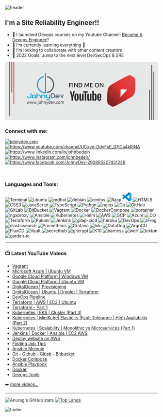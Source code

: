 ![header](https://capsule-render.vercel.app/api?type=waving&color=auto&height=300&section=header&text=Welcome%20to%20JohnyDev&fontSize=70&animation=fadeIn&fontAlignY=38&desc=www.johnydev.com&descAlignY=51&descAlign=42)

## I'm a Site Reliability Engineer!!

- 🔭 I launched Devops courses on my Youtube Channel: [Become A Devops Engineer!][course]!
- 🌱 I’m currently learning everything 🤣
- 👯 I’m looking to collaborate with other content creators
- 🥅 2022 Goals: Jump to the next level DevSecOps & SRE
<!-- - ⚡ Fun fact: I love to draw and play guitar / drums -->

![alt text](youtube.png)

### Connect with me:

[<img alt="johnydev.com" src="https://img.icons8.com/dusk/64/000000/domain.png"/>][website]
[<img alt="https://www.youtube.com/channel/UCxvd-DdyFsE_07lCa4kRINA" src="https://img.icons8.com/external-justicon-lineal-color-justicon/64/000000/external-youtube-social-media-justicon-lineal-color-justicon.png"/>][youtube]
[<img alt="https://www.linkedin.com/in/johnbedeir/" src="https://img.icons8.com/external-justicon-lineal-color-justicon/64/000000/external-linkedin-social-media-justicon-lineal-color-justicon.png"/>][linkedin]
[<img alt="https://www.instagram.com/johnbedeir/" src="https://img.icons8.com/external-justicon-lineal-color-justicon/64/000000/external-instagram-social-media-justicon-lineal-color-justicon.png"/>][instagram]
[<img alt="https://www.facebook.com/JohnyDev-293895207431248" src="https://img.icons8.com/external-justicon-lineal-color-justicon/64/000000/external-facebook-social-media-justicon-lineal-color-justicon.png"/>][facebook]

<br />

### Languages and Tools:

<p align="left">
<img  alt="Terminal" width="30px" src="https://www.kindpng.com/picc/m/153-1538018_terminal-icon-hd-png-download.png" />
<img  alt="ubuntu" width="35px" src="https://img.icons8.com/color/48/000000/ubuntu--v1.png"/>
<img  alt="redhat" width="35px" src="https://johnydev.com/img/icons/redhat.png"/>
<img  alt="debian" width="35px" src="https://johnydev.com/img/icons/debian.png"/>
<img  alt="centos" width="35px" src="https://img.icons8.com/color/48/000000/centos.png"/>
<img  alt="Rasp" width="35px" src="https://img.icons8.com/color/48/000000/raspberry-pi.png"/>
<img  alt="Visual Studio Code" width="30px" src="https://raw.githubusercontent.com/github/explore/80688e429a7d4ef2fca1e82350fe8e3517d3494d/topics/visual-studio-code/visual-studio-code.png" />
<img  alt="HTML5" width="30px" src="https://johnydev.com/img/icons/html.png" />
<img  alt="CSS3" width="30px" src="https://johnydev.com/img/icons/css.png" />
<img  alt="JavaScript" width="30px" src="https://johnydev.com/img/icons/jsicon.png" />
<img  alt="TypeScript" width="30px" src="https://cdn-icons-png.flaticon.com/512/5968/5968381.png" />
<img  alt="Python" width="35px" src="https://johnydev.com/img/icons/python.png"/>
<img  alt="nginx" width="35px" src="https://img.icons8.com/color/48/000000/nginx.png"/>
<img  alt="Git" width="35px" src="https://johnydev.com/img/icons/git.png" />
<img  alt="GitHub" width="30px" src="https://img.icons8.com/stickers/100/000000/github.png"/>
<img  alt="GitLab" width="30px" src="https://johnydev.com/img/icons/gitlab.png" />
<img  alt="BitBucket" width="30px" src="https://johnydev.com/img/icons/bitbucket.png" />
<img  alt="Vagrant" width="30px" src="https://img.icons8.com/external-tal-revivo-shadow-tal-revivo/24/000000/external-vagrant-an-open-source-software-product-for-building-and-maintaining-portable-virtual-software-logo-shadow-tal-revivo.png"/>
<img  alt="Docker" width="30px" src="https://johnydev.com/img/icons/docker.png"/>
<img  alt="DockerCompose" width="30px" src="https://p1c2u.gallerycdn.vsassets.io/extensions/p1c2u/docker-compose/0.3.5/1565165856720/Microsoft.VisualStudio.Services.Icons.Default"/>
<img  alt="portainer" width="100px" src="https://johnydev.com/img/icons/portainer.png"/>
<img  alt="ngxproxy" width="30px" src="https://nginxproxymanager.com/icon.png"/>
<img  alt="Ansible" width="30px" src="https://img.icons8.com/color/48/000000/ansible.png"/>
<img  alt="Kubernetes" width="30px" src="https://johnydev.com/img/icons/kub.png"/>
<img  alt="Helm" width="30px" src="https://johnydev.com/img/icons/helm.png"/>
<img  alt="AWS" width="35px" src="https://johnydev.com/img/icons/aws.png" />
<img  alt="GCP" width="30px" src="https://johnydev.com/img/icons/google.png" />
<img  alt="Azure" width="30px" src="https://johnydev.com/img/icons/azure.png"/>
<img  alt="DO" width="25px" src="https://johnydev.com/img/icons/digitalocean.png"/>
<img  alt="Terraform" width="30px" src="https://johnydev.com/img/icons/terraform.png"/>
<img  alt="Pulumi" width="100px" src="https://johnydev.com/img/icons/pulumi.svg"/>
<img  alt="Jenkins" width="35px" src="https://johnydev.com/img/icons/jenkins.png"/>
<img  alt="gilap-cicd" width="35px" src="https://johnydev.com/img/icons/runner.png"/>
<img  alt="heroku" width="100px" src="https://johnydev.com/img/icons/heroku.png"/>
<img  alt="DevOps" width="35px" src="https://img.icons8.com/color/48/000000/infinity-large.png"/>
<img  alt="JFrog" width="45px" src="https://johnydev.com/img/icons/jfrog.png"/>
<img  alt="elasticsearch" width="35px" src="https://johnydev.com/img/icons/elastic.png"/>
<img  alt="Prometheus" width="35px" src="https://johnydev.com/img/icons/prometheus.png"/>
<img  alt="Grafana" width="30px" src="https://johnydev.com/img/icons/grafana.png"/>
<img  alt="loki" width="30px" src="https://johnydev.com/img/icons/loki.png"/>
<img  alt="DataDog" width="35px" src="https://www.drupal.org/files/datadog-logo-purple.png"/>
<img  alt="ArgoCD" width="35px" src="https://johnydev.com/img/icons/argo.png"/>
<img  alt="FluxCD" width="35px" src="https://johnydev.com/img/icons/flux.png">
<img  alt="Vault" width="30px" src="https://cdn.worldvectorlogo.com/logos/vault-1.svg"/>
<img  alt="secrethub" width="30px" src="https://johnydev.com/img/icons/secrethub.png"/>
<img  alt="gitcrypt" width="100px" src="https://johnydev.com/img/icons/git-secret-big.png"/>
<img  alt="K10" width="30px" src="https://www.kasten.io/hubfs/Kasten_January2020/Images/kasten-logo-stacked.svg"/>
<img  alt="harness" width="30px" src="https://johnydev.com/img/icons/harness.png"/>
<img  alt="werf" width="30px" src="https://johnydev.com/img/icons/werf.png"/>
<img  alt="tekton" width="30px" src="https://johnydev.com/img/icons/tekton.png"/>
<img  alt="garden-io" width="30px" src="https://johnydev.com/img/icons/garden.png"/>
<p>

---

### 📺 Latest YouTube Videos

<!-- YOUTUBE:START -->

- [Vagrant](https://www.youtube.com/watch?v=uo-0PkcUze8&list=PLQ5OGqigB8VlnBUhBTVWQ65OxglYiV6LE&index=11)
- [Microsoft Azure | Ubuntu VM](https://youtu.be/16M_Gy16500)
- [Google Cloud Platform | Windows VM](https://youtu.be/Llf_1mO1Uu0)
- [Google Cloud Platform | Ubuntu VM](https://youtu.be/CimnP9XDwHI)
- [DigitalOcean | Provisioning](https://youtu.be/GZmfhdHlnNs)
- [DigitalOcean | Ubuntu | Droplet | Terraform](https://youtu.be/R3dNWIjZ14M)
- [DevOps Pipeline](https://youtu.be/vrdlDh2GAPw)
- [Terraform | AWS | EC2 | Ubuntu](https://youtu.be/V6CPs_C9v8A)
- [Terraform - Part 1](https://youtu.be/zF_N4flz8lw)
- [Kubernetes | EKS | Cluster (Part 3)](https://www.youtube.com/watch?v=4Tkxe0VjrYw)
- [Kubernetes | MiniKube| Elasticity |Fault Tolerance | High Availability (Part 2)](https://www.youtube.com/watch?v=kV4jINv3s-k)
- [Kubernetes | Scalability | Monolithic vs Microservices (Part 1)](https://www.youtube.com/watch?v=YfJZBngbhM8&t=537s)
- [Jenkins | Docker | Ansible | EC2 AWS](https://www.youtube.com/watch?v=awqwdGM_Trw&t=1379s)
- [Deploy website on AWS](https://www.youtube.com/watch?v=NeGdfKEXA-E)
- [Finding Job Tips](https://www.youtube.com/watch?v=PAMMBb1fHOM)
- [Ansible Moleule](https://www.youtube.com/watch?v=no8ZM1F7rhA&t=1714s)
- [Git - Github - Gitlab - Bitbucket](https://www.youtube.com/watch?v=MC5ZAyGl2bw&t=1347s)
- [Docker Compose](https://www.youtube.com/watch?v=mZdU7r8Rf5c&t=4s)
- [Ansible Playbook](https://www.youtube.com/watch?v=-86oMSw6pSc)
- [Docker](https://www.youtube.com/watch?v=konAsZCudrA&t=1498s)
- [Devops Tools](https://www.youtube.com/watch?v=KvZ5xyLT-Dw)
<!-- YOUTUBE:END -->

➡️ [more videos...](https://www.youtube.com/channel/UCxvd-DdyFsE_07lCa4kRINA)

---

[website]: https://johnydev.com
[youtube]: https://www.youtube.com/channel/UCxvd-DdyFsE_07lCa4kRINA
[instagram]: https://www.instagram.com/johnbedeir/
[linkedin]: https://www.linkedin.com/in/johnbedeir/
[course]: https://www.youtube.com/channel/UCxvd-DdyFsE_07lCa4kRINA
[facebook]: https://www.facebook.com/JohnyDev-293895207431248

![Anurag's GitHub stats](https://github-readme-stats.vercel.app/api?username=johnbedeir&show_icons=true&theme=tokyonight)&nbsp;[![Top Langs](https://github-readme-stats.vercel.app/api/top-langs/?username=johnbedeir&layout=compact)](https://github.com/anuraghazra/github-readme-stats)

![footer](https://capsule-render.vercel.app/api?type=wave&color=auto&height=200&section=footer&text=Now%20Use%20me!&fontSize=90&descAlign=20)
